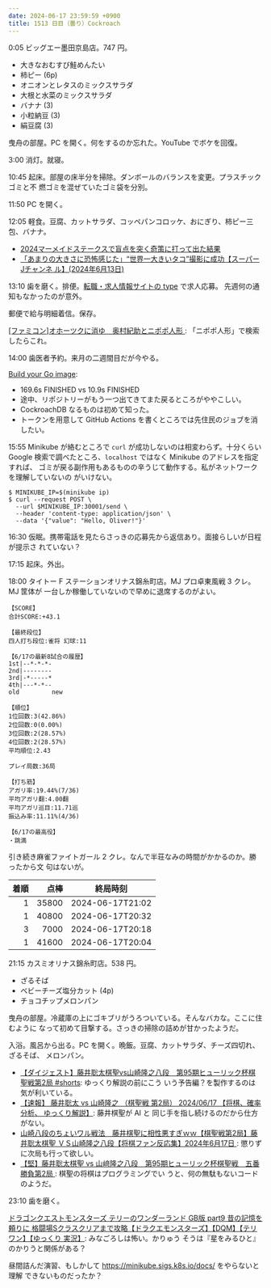 ```yaml
---
date: 2024-06-17 23:59:59 +0900
title: 1513 日目（曇り）Cockroach
---
```


0:05 ビッグエー墨田京島店。747 円。

* 大きなおむすび鮭めんたい
* 柿ピー (6p)
* オニオンとレタスのミックスサラダ
* 大根と水菜のミックスサラダ
* バナナ (3)
* 小粒納豆 (3)
* 絹豆腐 (3)

曳舟の部屋。PC を開く。何をするのか忘れた。YouTube でボケを回復。

3:00 消灯。就寝。

10:45 起床。部屋の床半分を掃除。ダンボールのバランスを変更。プラスチックゴミと不
燃ゴミを混ぜていたゴミ袋を分別。

11:50 PC を開く。

12:05 軽食。豆腐、カットサラダ、コッペパンコロッケ、おにぎり、柿ピー三包、バナナ。

* [2024マーメイドステークスで盲点を突く奇策に打って出た結果
  ](https://www.youtube.com/watch?v=1F2xAerxLKA)
* [「あまりの大きさに恐怖感じた」“世界一大きいタコ”撮影に成功【スーパーJチャンネ
  ル】(2024年6月13日)](https://www.youtube.com/watch?v=m_77uhPZw_c)

13:10 歯を磨く。排便。[転職・求人情報サイトの type](https://type.jp/) で求人応募。
先週何の通知もなかったのが意外。

郵便で給与明細着信。保存。

[[ファミコン]オホーツクに消ゆ　奥村紀助とニポポ人形
](https://www.youtube.com/watch?v=NP2jnMb5Vww): 「ニポポ人形」で検索したらこれ。

14:00 歯医者予約。来月の二週間目だが今やる。

[Build your Go image](https://docs.docker.com/language/golang/build-images/):

* 169.6s FINISHED vs 10.9s FINISHED
* 途中、リポジトリーがもう一つ出てきてまた戻るところがややこしい。
* CockroachDB なるものは初めて知った。
* トークンを用意して GitHub Actions を書くところでは先住民のジョブを消したい。

15:55 Minikube が絡むところで `curl` が成功しないのは相変わらず。十分くらい
Google 検索で調べたところ、`localhost` ではなく Minikube のアドレスを指定すれば、
ゴミが戻る副作用もあるものの辛うじて動作する。私がネットワークを理解していないの
がいけない。

```console
$ MINIKUBE_IP=$(minikube ip)
$ curl --request POST \
  --url $MINIKUBE_IP:30001/send \
  --header 'content-type: application/json' \
  --data '{"value": "Hello, Oliver!"}'
```

16:30 仮眠。携帯電話を見たらさっきの応募先から返信あり。面接らしいが日程が提示さ
れていない？

17:15 起床。外出。

18:00 タイトー F ステーションオリナス錦糸町店。MJ プロ卓東風戦 3 クレ。MJ 筐体が
一台しか稼働していないので早めに退席するのがよい。

```text
【SCORE】
合計SCORE:+43.1

【最終段位】
四人打ち段位:雀将 幻球:11

【6/17の最新8試合の履歴】
1st|--*-*-*-
2nd|--------
3rd|-*-----*
4th|---*-*--
old         new

【順位】
1位回数:3(42.86%)
2位回数:0(0.00%)
3位回数:2(28.57%)
4位回数:2(28.57%)
平均順位:2.43

プレイ局数:36局

【打ち筋】
アガリ率:19.44%(7/36)
平均アガリ翻:4.00翻
平均アガリ巡目:11.71巡
振込み率:11.11%(4/36)

【6/17の最高役】
・跳満
```

引き続き麻雀ファイトガール 2 クレ。なんで半荘なみの時間がかかるのか。勝ったから文
句はないが。

| 着順 | 点棒 | 終局時刻 |
|-----:|-----:|----------|
| 1 | 35800 | 2024-06-17T21:02 |
| 1 | 40800 | 2024-06-17T20:32 |
| 3 | 7000 | 2024-06-17T20:18 |
| 1 | 41600 | 2024-06-17T20:04 |

21:15 カスミオリナス錦糸町店。538 円。

* ざるそば
* ベビーチーズ塩分カット (4p)
* チョコチップメロンパン

曳舟の部屋。冷蔵庫の上にゴキブリがうろついている。そんなバカな。ここに住むように
なって初めて目撃する。さっきの掃除の詰めが甘かったようだ。

入浴。風呂から出る。PC を開く。晩飯。豆腐、カットサラダ、チーズ四切れ、ざるそば、
メロンパン。

* [【ダイジェスト】藤井聡太棋聖vs山崎隆之八段　第95期ヒューリック杯棋聖戦第2局
  #shorts](https://www.youtube.com/watch?v=O1VTKJfxaHw): ゆっくり解説の前にこう
  いう予告編？を製作するのは気が利いている。
* [【速報】 藤井聡太 vs 山崎隆之 （棋聖戦 第2局） 2024/06/17 【将棋、確率分析、
  ゆっくり解説】](https://www.youtube.com/watch?v=xBwfV-Dhm8w): 藤井棋聖が AI と
  同じ手を指し続けるのだから仕方がない。
* [山崎八段のちょいワル戦法　藤井棋聖に相性悪すぎｗｗ【棋聖戦第2局】藤井聡太棋聖
  ＶＳ山崎隆之八段【将棋ファン反応集】2024年6月17日
  ](https://www.youtube.com/watch?v=PRVRuYv0WwQ): 懲りずに次局も行って欲しい。
* [【堅】藤井聡太棋聖 vs 山﨑隆之八段　第95期ヒューリック杯棋聖戦　五番勝負第2局
  ](https://www.youtube.com/watch?v=lDjW3McDy7w): 棋聖の将棋はプログラミングでい
  うと、何の無駄もないコードのようだ。

23:10 歯を磨く。

[ドラゴンクエストモンスターズ テリーのワンダーランド GB版 part9 昔の記憶を頼りに
格闘場Sクラスクリアまで攻略【ドラクエモンスターズ】【DQM】【テリワン】【ゆっくり
実況】](https://www.youtube.com/watch?v=CfJCHMnjOjw): みなごろしは怖い。かりゅう
そうは『星をみるひと』のかりうと関係がある？

昼間詰んだ演習、もしかして <https://minikube.sigs.k8s.io/docs/> をやらないと理解
できないものだったか？
